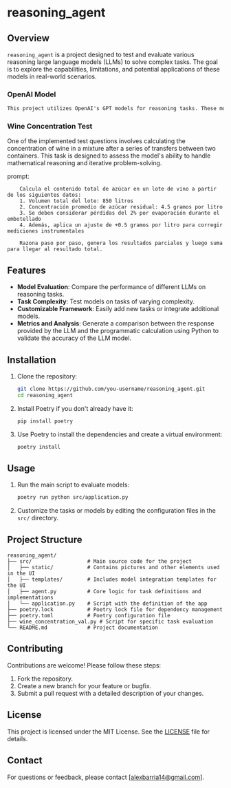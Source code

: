 # reasoning_agent
## Overview
`reasoning_agent` is a project designed to test and evaluate various reasoning large language models (LLMs) to solve complex tasks. The goal is to explore the capabilities, limitations, and potential applications of these models in real-world scenarios.

### OpenAI Model
```markdown
This project utilizes OpenAI's GPT models for reasoning tasks. These models are known for their advanced natural language understanding and generation capabilities, making them suitable for evaluating complex reasoning scenarios. In this particular case, the model `gpt-4o-2024-08-06` is being used.
```

### Wine Concentration Test
One of the implemented test questions involves calculating the concentration of wine in a mixture after a series of transfers between two containers. This task is designed to assess the model's ability to handle mathematical reasoning and iterative problem-solving.

prompt:

        Calcula el contenido total de azúcar en un lote de vino a partir de los siguientes datos:
        1. Volumen total del lote: 850 litros
        2. Concentración promedio de azúcar residual: 4.5 gramos por litro
        3. Se deben considerar pérdidas del 2% por evaporación durante el embotellado
        4. Además, aplica un ajuste de +0.5 gramos por litro para corregir mediciones instrumentales

        Razona paso por paso, genera los resultados parciales y luego suma para llegar al resultado total.


## Features
- **Model Evaluation**: Compare the performance of different LLMs on reasoning tasks.
- **Task Complexity**: Test models on tasks of varying complexity.
- **Customizable Framework**: Easily add new tasks or integrate additional models.
- **Metrics and Analysis**: Generate a comparison between the response provided by the LLM and the programmatic calculation using Python to validate the accuracy of the LLM model.

## Installation
1. Clone the repository:
    ```bash
    git clone https://github.com/you-username/reasoning_agent.git
    cd reasoning_agent
    ```
2. Install Poetry if you don't already have it:
    ```bash
    pip install poetry
    ```
3. Use Poetry to install the dependencies and create a virtual environment:
    ```bash
    poetry install
    ```

## Usage
1. Run the main script to evaluate models:
    ```bash
    poetry run python src/application.py 
    ```
2. Customize the tasks or models by editing the configuration files in the `src/` directory.

## Project Structure
```
reasoning_agent/
├── src/                  # Main source code for the project
│   ├── static/           # Contains pictures and other elements used in the UI
│   ├── templates/        # Includes model integration templates for the UI
│   ├── agent.py          # Core logic for task definitions and implementations
│   └── application.py    # Script with the definition of the app
├── poetry.lock           # Poetry lock file for dependency management
├── poetry.toml           # Poetry configuration file
├── wine_concentration_val.py # Script for specific task evaluation 
└── README.md             # Project documentation
```

## Contributing
Contributions are welcome! Please follow these steps:
1. Fork the repository.
2. Create a new branch for your feature or bugfix.
3. Submit a pull request with a detailed description of your changes.

## License
This project is licensed under the MIT License. See the [LICENSE](LICENSE) file for details.

## Contact
For questions or feedback, please contact [alexbarria14@gmail.com].

